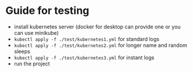 # Guide for testing

- install kubernetes server (docker for desktop can provide one or you can use minikube)
- `kubectl apply -f ./test/kubernetes1.yml` for standard logs
- `kubectl apply -f ./test/kubernetes2.yml` for longer name and random sleeps
- `kubectl apply -f ./test/kubernetes3.yml` for instant logs
- run the project
